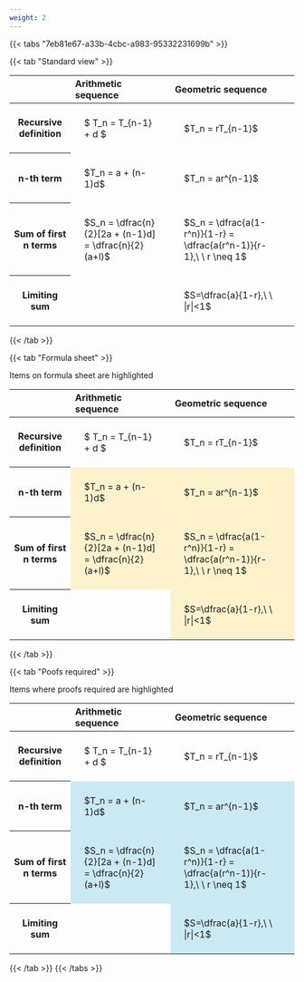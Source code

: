 ```yaml
---
weight: 2
---
```


{{< tabs "7eb81e67-a33b-4cbc-a983-95332231699b" >}}

{{< tab "Standard view" >}}

<style type="text/css">
#T_fbb1e th.col_heading {
  text-align: left;
  font-size: 1em;
}
#T_fbb1e td {
  text-align: left;
  font-size: 1em;
  padding: 1.5em;
}
</style>
<table id="T_fbb1e">
  <thead>
    <tr>
      <th class="blank level0" >&nbsp;</th>
      <th id="T_fbb1e_level0_col0" class="col_heading level0 col0" >Arithmetic sequence</th>
      <th id="T_fbb1e_level0_col1" class="col_heading level0 col1" >Geometric sequence</th>
    </tr>
  </thead>
  <tbody>
    <tr>
      <th id="T_fbb1e_level0_row0" class="row_heading level0 row0" >Recursive definition</th>
      <td id="T_fbb1e_row0_col0" class="data row0 col0" >$ T_n = T_{n-1} + d $</td>
      <td id="T_fbb1e_row0_col1" class="data row0 col1" >$T_n = rT_{n-1}$</td>
    </tr>
    <tr>
      <th id="T_fbb1e_level0_row1" class="row_heading level0 row1" >n-th term</th>
      <td id="T_fbb1e_row1_col0" class="data row1 col0" >$T_n = a + (n-1)d$</td>
      <td id="T_fbb1e_row1_col1" class="data row1 col1" >$T_n = ar^{n-1}$</td>
    </tr>
    <tr>
      <th id="T_fbb1e_level0_row2" class="row_heading level0 row2" >Sum of first n terms</th>
      <td id="T_fbb1e_row2_col0" class="data row2 col0" >$S_n = \dfrac{n}{2}[2a + (n-1)d] = \dfrac{n}{2}(a+l)$</td>
      <td id="T_fbb1e_row2_col1" class="data row2 col1" >$S_n = \dfrac{a(1-r^n)}{1-r} = \dfrac{a(r^n-1)}{r-1},\ \  r \neq 1$</td>
    </tr>
    <tr>
      <th id="T_fbb1e_level0_row3" class="row_heading level0 row3" >Limiting sum</th>
      <td id="T_fbb1e_row3_col0" class="data row3 col0" ></td>
      <td id="T_fbb1e_row3_col1" class="data row3 col1" >$S=\dfrac{a}{1-r},\ \ |r|<1$</td>
    </tr>
  </tbody>
</table>
{{< /tab >}}

{{< tab "Formula sheet" >}}

Items on formula sheet are highlighted 
<br>
<style type="text/css">
#T_3977c th.col_heading {
  text-align: left;
  font-size: 1em;
}
#T_3977c td {
  text-align: left;
  font-size: 1em;
  padding: 1.5em;
}
#T_3977c_row0_col0, #T_3977c_row0_col1, #T_3977c_row3_col0 {
  background-color: rgba(0,0,0,0);
}
#T_3977c_row1_col0, #T_3977c_row1_col1, #T_3977c_row2_col0, #T_3977c_row2_col1, #T_3977c_row3_col1 {
  background-color: rgba(255,194,10, 0.2);
}
</style>
<table id="T_3977c">
  <thead>
    <tr>
      <th class="blank level0" >&nbsp;</th>
      <th id="T_3977c_level0_col0" class="col_heading level0 col0" >Arithmetic sequence</th>
      <th id="T_3977c_level0_col1" class="col_heading level0 col1" >Geometric sequence</th>
    </tr>
  </thead>
  <tbody>
    <tr>
      <th id="T_3977c_level0_row0" class="row_heading level0 row0" >Recursive definition</th>
      <td id="T_3977c_row0_col0" class="data row0 col0" >$ T_n = T_{n-1} + d $</td>
      <td id="T_3977c_row0_col1" class="data row0 col1" >$T_n = rT_{n-1}$</td>
    </tr>
    <tr>
      <th id="T_3977c_level0_row1" class="row_heading level0 row1" >n-th term</th>
      <td id="T_3977c_row1_col0" class="data row1 col0" >$T_n = a + (n-1)d$</td>
      <td id="T_3977c_row1_col1" class="data row1 col1" >$T_n = ar^{n-1}$</td>
    </tr>
    <tr>
      <th id="T_3977c_level0_row2" class="row_heading level0 row2" >Sum of first n terms</th>
      <td id="T_3977c_row2_col0" class="data row2 col0" >$S_n = \dfrac{n}{2}[2a + (n-1)d] = \dfrac{n}{2}(a+l)$</td>
      <td id="T_3977c_row2_col1" class="data row2 col1" >$S_n = \dfrac{a(1-r^n)}{1-r} = \dfrac{a(r^n-1)}{r-1},\ \  r \neq 1$</td>
    </tr>
    <tr>
      <th id="T_3977c_level0_row3" class="row_heading level0 row3" >Limiting sum</th>
      <td id="T_3977c_row3_col0" class="data row3 col0" ></td>
      <td id="T_3977c_row3_col1" class="data row3 col1" >$S=\dfrac{a}{1-r},\ \ |r|<1$</td>
    </tr>
  </tbody>
</table>
{{< /tab >}}

{{< tab "Poofs required" >}}

Items where proofs required are highlighted 
<br>
<style type="text/css">
#T_b5e2b th.col_heading {
  text-align: left;
  font-size: 1em;
}
#T_b5e2b td {
  text-align: left;
  font-size: 1em;
  padding: 1.5em;
}
#T_b5e2b_row0_col0, #T_b5e2b_row0_col1, #T_b5e2b_row3_col0 {
  background-color: rgba(0,0,0,0);
}
#T_b5e2b_row1_col0, #T_b5e2b_row1_col1, #T_b5e2b_row2_col0, #T_b5e2b_row2_col1, #T_b5e2b_row3_col1 {
  background-color: rgba(0,150,200, 0.2);
}
</style>
<table id="T_b5e2b">
  <thead>
    <tr>
      <th class="blank level0" >&nbsp;</th>
      <th id="T_b5e2b_level0_col0" class="col_heading level0 col0" >Arithmetic sequence</th>
      <th id="T_b5e2b_level0_col1" class="col_heading level0 col1" >Geometric sequence</th>
    </tr>
  </thead>
  <tbody>
    <tr>
      <th id="T_b5e2b_level0_row0" class="row_heading level0 row0" >Recursive definition</th>
      <td id="T_b5e2b_row0_col0" class="data row0 col0" >$ T_n = T_{n-1} + d $</td>
      <td id="T_b5e2b_row0_col1" class="data row0 col1" >$T_n = rT_{n-1}$</td>
    </tr>
    <tr>
      <th id="T_b5e2b_level0_row1" class="row_heading level0 row1" >n-th term</th>
      <td id="T_b5e2b_row1_col0" class="data row1 col0" >$T_n = a + (n-1)d$</td>
      <td id="T_b5e2b_row1_col1" class="data row1 col1" >$T_n = ar^{n-1}$</td>
    </tr>
    <tr>
      <th id="T_b5e2b_level0_row2" class="row_heading level0 row2" >Sum of first n terms</th>
      <td id="T_b5e2b_row2_col0" class="data row2 col0" >$S_n = \dfrac{n}{2}[2a + (n-1)d] = \dfrac{n}{2}(a+l)$</td>
      <td id="T_b5e2b_row2_col1" class="data row2 col1" >$S_n = \dfrac{a(1-r^n)}{1-r} = \dfrac{a(r^n-1)}{r-1},\ \  r \neq 1$</td>
    </tr>
    <tr>
      <th id="T_b5e2b_level0_row3" class="row_heading level0 row3" >Limiting sum</th>
      <td id="T_b5e2b_row3_col0" class="data row3 col0" ></td>
      <td id="T_b5e2b_row3_col1" class="data row3 col1" >$S=\dfrac{a}{1-r},\ \ |r|<1$</td>
    </tr>
  </tbody>
</table>
{{< /tab >}}
{{< /tabs >}}
